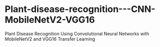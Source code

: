 # Plant-disease-recognition---CNN-MobileNetV2-VGG16
Plant Disease Recognition Using Convolutional Neural Networks with MobileNetV2 and VGG16 Transfer Learning
